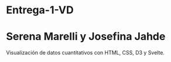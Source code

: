 # Entrega-1-VD
# Serena Marelli y Josefina Jahde
Visualización de datos cuantitativos con HTML, CSS, D3 y Svelte.
